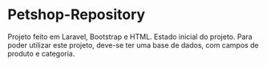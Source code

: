 # Petshop-Repository
Projeto feito em Laravel, Bootstrap e HTML. Estado inicial do projeto.
Para poder utilizar este projeto, deve-se ter uma base de dados, com campos de produto e categoria.

